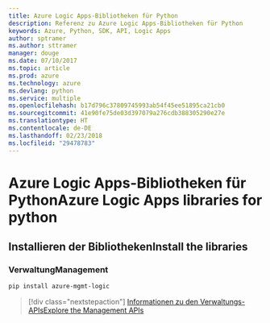 ```yaml
---
title: Azure Logic Apps-Bibliotheken für Python
description: Referenz zu Azure Logic Apps-Bibliotheken für Python
keywords: Azure, Python, SDK, API, Logic Apps
author: sptramer
ms.author: sttramer
manager: douge
ms.date: 07/10/2017
ms.topic: article
ms.prod: azure
ms.technology: azure
ms.devlang: python
ms.service: multiple
ms.openlocfilehash: b17d796c37809745993ab54f45ee51895ca21cb0
ms.sourcegitcommit: 41e90fe75de03d397079a276cdb388305290e27e
ms.translationtype: HT
ms.contentlocale: de-DE
ms.lasthandoff: 02/23/2018
ms.locfileid: "29478783"
---
```

# <a name="azure-logic-apps-libraries-for-python"></a><span data-ttu-id="98f32-104">Azure Logic Apps-Bibliotheken für Python</span><span class="sxs-lookup"><span data-stu-id="98f32-104">Azure Logic Apps libraries for python</span></span>

## <a name="install-the-libraries"></a><span data-ttu-id="98f32-105">Installieren der Bibliotheken</span><span class="sxs-lookup"><span data-stu-id="98f32-105">Install the libraries</span></span>


### <a name="management"></a><span data-ttu-id="98f32-106">Verwaltung</span><span class="sxs-lookup"><span data-stu-id="98f32-106">Management</span></span>

```bash
pip install azure-mgmt-logic
```
> [!div class="nextstepaction"]
> [<span data-ttu-id="98f32-107">Informationen zu den Verwaltungs-APIs</span><span class="sxs-lookup"><span data-stu-id="98f32-107">Explore the Management APIs</span></span>](/python/api/overview/azure/logicapps/management)